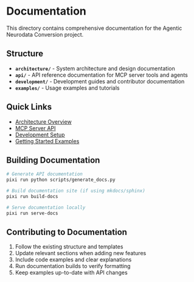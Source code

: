 # Documentation

This directory contains comprehensive documentation for the Agentic Neurodata
Conversion project.

## Structure

- **`architecture/`** - System architecture and design documentation
- **`api/`** - API reference documentation for MCP server tools and agents
- **`development/`** - Development guides and contributor documentation
- **`examples/`** - Usage examples and tutorials

## Quick Links

- [Architecture Overview](architecture/overview.md)
- [MCP Server API](api/mcp_server.md)
- [Development Setup](development/setup.md)
- [Getting Started Examples](examples/getting_started.md)

## Building Documentation

```bash
# Generate API documentation
pixi run python scripts/generate_docs.py

# Build documentation site (if using mkdocs/sphinx)
pixi run build-docs

# Serve documentation locally
pixi run serve-docs
```

## Contributing to Documentation

1. Follow the existing structure and templates
2. Update relevant sections when adding new features
3. Include code examples and clear explanations
4. Run documentation builds to verify formatting
5. Keep examples up-to-date with API changes
